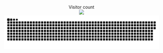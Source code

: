<p align="center"> 
  Visitor count<br>
  <img src="https://profile-counter.glitch.me/Wayaer/count.svg" />
  <img src="https://github.com/Wayaer/wayaer/raw/main/snake/contribution-grid-snake.svg" />
</p>
